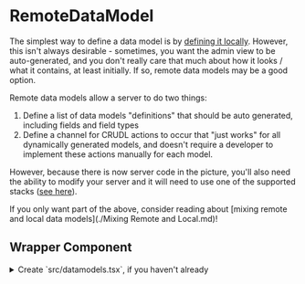 # RemoteDataModel

The simplest way to define a data model is by [defining it locally](./DataModel.md). However, this
isn't always desirable - sometimes, you want the admin view to be auto-generated, and you don't
really care that much about how it looks / what it contains, at least initially. If so, remote data
models may be a good option.

Remote data models allow a server to do two things:
1. Define a list of data models "definitions" that should be auto generated, including fields and
   field types
2. Define a channel for CRUDL actions to occur that "just works" for all dynamically generated
   models, and doesn't require a developer to implement these actions manually for each model.

However, because there is now server code in the picture, you'll also need the ability to modify
your server and it will need to use one of the supported stacks ([see here](./getting-started/initial.md#server-driven)).

If you only want part of the above, consider reading about [mixing remote and local data models](./Mixing Remote and Local.md)!

## Wrapper Component
<details>
<summary>Create `src/datamodels.tsx`, if you haven't already</summary>

Data Models are defined at the top level of the project, within a wrapper component. If you haven't
already, create a file called `src/datamodels.tsx` and put this inside (note this assumes next.js,
make the relevant changes if you are using a different tool):
```typescript
import { useRouter } from 'next/router';

import {
  DataModels,
  AdminContextProvider,
  queryParameterStateCache,
} from '@/admin';

export default function AllDataModels({ children }: { children: React.ReactNode}) {
  return (
    <div style={{ padding: 16 }}>
      <AdminContextProvider stateCache={queryParameterStateCache} nextRouter={useRouter()}>
        <DataModels>
          {/* Put all data models here! */}

          {children}
        </DataModels>
      </AdminContextProvider>
    </div>
  );
}
```

Now, anytime you implement an admin-related page, surround the admin specific components in
`<AllDataModels> {/* ... */} </AllDataModels`.

</summary>

## Code example
For a more through explanation, follow the [getting started guide](./getting-started/initial.md).

### Next.js + TRPC + Prisma

Client side - add this to your `src/datamodels.tsx` global wrapper component:
```typescript
import { api } from "@/utils/api";

// 1. Set up a "remote data model client" that communicates with the server over trpc.
const { fetchRemoteDataModels } = useGenerateRemoteDataModelsTRPCClient(
  api,

  // NOTE: for older versions of trpc, this should be `api.useContext()`
  api.useUtils(),

  // NOTE: This is a path to the place the corresponding trpc router is mounted.
  // This default value matches with what will be configured later in this guide.
  // `api.foo.bar.baz.(mounted router)` would be represented as `['foo', 'bar', 'baz']`
  ['admin'],
);

<AdminContextProvider stateCache={queryParameterStateCache} nextRouter={useRouter()}>
  {/* 2. Give the data models provider the way to get remote data models */}
  <DataModels fetchRemoteDataModels={fetchRemoteDataModels}>
    {/* 3. Include all remote data models in the admin interface */}
    <RemoteDataModels />

    {children}
  </DataModels>
</AdminContextProvider>
```

Server side - add this to your main trpc router:
```typescript
import prisma from "@prisma/client";

import { generateRemoteDataModelsTRPCRouter } from "@/admin/remote-data-model-adapters/protocols/trpc";
import PrismaRemoteDataModelProvider from "@/admin/remote-data-model-adapters/datastores/prisma";

import { createTRPCRouter, publicProcedure } from "@/server/api/trpc";

export const appRouter = createTRPCRouter({
  /* NOTE: preexisting trpc routers go here! */

  // This custom router backs the admin interface and allows CRUD interactions
  // to be performed on all database tables.
  admin: createTRPCRouter(
    generateRemoteDataModelsTRPCRouter(
      // NOTE: this default value is not handling auth currently, which means any user can make
      // arbitrary changes to your database! THIS IS INSECURE! DO NOT DEPLOY THIS INTO PRODUCTION!
      publicProcedure,
      // To handle auth, do something like this:
      // publicProcedure.use(({ next, ctx }) => {
      //   // Check `ctx` here, and throw a `TRPCError` if the user shouldn't be given access.
      // }),

      // Connect over this interface to prisma!
      // Note that if you were using a different ORM tool, this is where you'd plug that in!
      PrismaRemoteDataModelProvider(prisma),
    ),
  ),
});

// export type definition of API
export type AppRouter = typeof appRouter;
```

## Generic React App / Express / Prisma

Client side - add this to your `src/datamodels.tsx` global wrapper component:
```typescript
import { api } from "@/utils/api";
import { useGenerateRemoteDataModelsRestEndpoints } from 'admin/remote-data-model-adapters/protocols/rest';

// 1. Set up a "remote data model client" that communicates with the server over trpc.
const { fetchRemoteDataModels } = useGenerateRemoteDataModelsRestEndpoints(
  // REST API base url:
  "http://path-to-my-server.com:8000/api/v1/admin",

  // If you'd like to inject custom headers / modify the request before it gets sent, you can
  // override the `fetch` function this uses here:
  // (url: string, options?: RequestInit) => fetch(url, {...options, headers: {...options.headers, 'Authorization': 'Bearer mytoken'}})

  // General options:
  // {
  //   // Defaults to true - if false, skips fetching a list of datamodel definitions
  //   // This allows you to use this client with a generic rest api
  //   fetchDefinitions: true,
  //
  //   // Defaults to 'PATCH' - allows one to customize the method that gets used when making
  //   // a request to update a data model, so that you can use this client with a pre-existing
  //   // generic rest api.
  //   updateRequestMethod: 'PATCH'
  // }
);

<AdminContextProvider stateCache={queryParameterStateCache} nextRouter={useRouter()}>
  {/* 2. Give the data models provider the way to get remote data models */}
  <DataModels fetchRemoteDataModels={fetchRemoteDataModels}>
    {/* 3. Include all remote data models in the admin interface */}
    <RemoteDataModels />

    {children}
  </DataModels>
</AdminContextProvider>
```

Server side - add this to your express routes:
```typescript
import express from 'express';
import prisma from '@prisma/client';

import { generateRemoteDataModelsRestEndpoints } from 'admin/remote-data-model-adapters/protocols/rest';
import PrismaRemoteDataModelProvider from 'admin/remote-data-model-adapters/datastores/prisma';

const app = express();

// ...

// This custom middleware backs the admin interface and allows CRUD interactions
// to be performed on all database tables.
app.use(
  '/api/v1/admin',
  generateRemoteDataModelsRestEndpoints(PrismaRemoteDataModelProvider(prisma)),
);

// ...

app.listen(8000);
```
